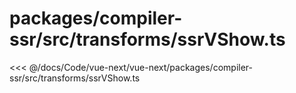 # packages/compiler-ssr/src/transforms/ssrVShow.ts

<<< @/docs/Code/vue-next/vue-next/packages/compiler-ssr/src/transforms/ssrVShow.ts
